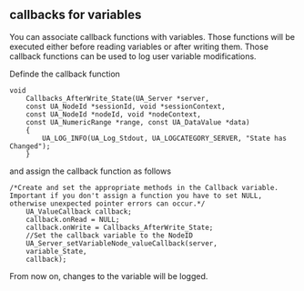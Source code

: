 ## callbacks for variables

You can associate callback functions with variables. Those functions will be executed either before reading variables or after writing them.
Those callback functions can be used to log user variable modifications.

Definde the callback function

``` {.objectivec language="C"}
void 
	Callbacks_AfterWrite_State(UA_Server *server,
	const UA_NodeId *sessionId, void *sessionContext,
	const UA_NodeId *nodeId, void *nodeContext,
	const UA_NumericRange *range, const UA_DataValue *data)
	{
		UA_LOG_INFO(UA_Log_Stdout, UA_LOGCATEGORY_SERVER, "State has Changed");
	}        
```

and assign the callback function as follows

``` {.objectivec language="C"}
/*Create and set the appropriate methods in the Callback variable. Important if you don't assign a function you have to set NULL, otherwise unexpected pointer errors can occur.*/
	UA_ValueCallback callback;
	callback.onRead = NULL;
	callback.onWrite = Callbacks_AfterWrite_State;
	//Set the callback variable to the NodeID
	UA_Server_setVariableNode_valueCallback(server, 
	variable_State,
	callback);
```

From now on, changes to the variable will be logged.
